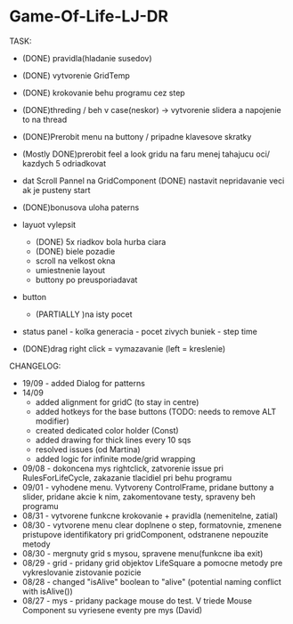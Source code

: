 # Game-Of-Life-LJ-DR



TASK:
- (DONE) pravidla(hladanie susedov)
- (DONE) vytvorenie GridTemp
- (DONE) krokovanie behu programu cez step 
- (DONE)threding / beh v case(neskor) -> vytvorenie slidera a napojenie to na thread
- (DONE)Prerobit menu na buttony / pripadne klavesove skratky
- (Mostly DONE)prerobit feel a look gridu na faru menej tahajucu oci/ kazdych 5 odriadkovat
- dat Scroll Pannel na GridComponent
  (DONE) nastavit nepridavanie veci ak je pusteny start
- (DONE)bonusova uloha paterns 

- layuot vylepsit
	- (DONE) 5x riadkov bola hurba ciara
	- (DONE) biele pozadie
	- scroll na velkost okna
	- umiestnenie layout
	- buttony po preusporiadavat
- button
	- (PARTIALLY )na isty pocet 
- status panel
		- kolka generacia
		- pocet zivych buniek
		- step time

- (DONE)drag right click = vymazavanie (left = kreslenie)



CHANGELOG:

- 19/09 - added Dialog for patterns
- 14/09 
	- added alignment for gridC (to stay in centre)
	- added hotkeys for the base buttons (TODO: needs to remove ALT modifier)
	- created dedicated color holder (Const)
	- added drawing for thick lines every 10 sqs
	- resolved issues (od Martina)
	- added logic for infinite mode/grid wrapping
- 09/08 - dokoncena mys rightclick, zatvorenie issue pri RulesForLifeCycle, zakazanie tlacidiel pri behu programu 
- 09/01 - vyhodene menu. Vytvoreny ControlFrame, pridane buttony a slider, pridane akcie k nim, zakomentovane testy, spraveny beh programu 
- 08/31 - vytvorene funkcne krokovanie + pravidla (nemenitelne, zatial)
- 08/30 - vytvorene menu clear doplnene o step, formatovnie, zmenene pristupove identifikatory pri gridComponent, odstranene nepouzite metody 
- 08/30 - mergnuty grid s mysou, spravene menu(funkcne iba exit)
- 08/29 - grid - pridany grid objektov LifeSquare a pomocne metody pre vykreslovanie zistovanie pozicie
- 08/28	- changed "isAlive" boolean to "alive" (potential naming conflict with isAlive())
- 08/27 - mys - pridany package mouse do test. V triede Mouse Component su vyriesene eventy pre mys (David) 

